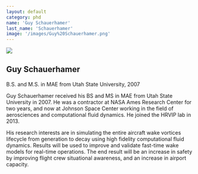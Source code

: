 ```yaml
---
layout: default
category: phd
name: 'Guy Schauerhamer'
last_name: 'Schauerhamer'
image: '/images/Guy%20Schauerhamer.png'
---
```


<img src="{{ page.image }}">

<h2 class="team-title">Guy Schauerhamer</h2>
<h4 class="team-position"></h4>
<p>B.S. and M.S. in MAE from Utah State University, 2007</p>
<p>Guy Schauerhamer received his BS and MS in MAE from Utah State University in 2007. He was a contractor at NASA Ames Research Center for two years, and now at Johnson Space Center working in the field of aerosciences and computational fluid dynamics. He joined the HRVIP lab in 2013.</p>
<p>His research interests are in simulating the entire aircraft wake vortices lifecycle from generation to decay using high fidelity computational fluid dynamics. Results will be used to improve and validate fast-time wake models for real-time operations. The end result will be an increase in safety by improving flight crew situational awareness, and an increase in airport capacity.</p>
<ul class="team-member-other-info"></ul>
